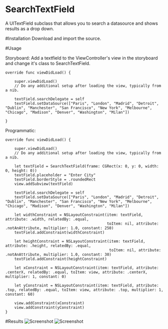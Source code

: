 # SearchTextField
A UITextField subclass that allows you to search a datasource and shows results as a drop down.

#Installation
Download and import the source.

#Usage

Storyboard: Add a textfield to the ViewController's view in the storyboard and change it's class to SearchTextField.

    override func viewDidLoad() {
        
        super.viewDidLoad()
        // Do any additional setup after loading the view, typically from a nib.
        
        textField.searchDelegate = self
        textField.setDataSource(["Paris", "London", "Madrid", "Detroit", "Dublin", "Manchester", "San Francisco", "New York", "Melbourne", "Chicago", "Madison", "Denver", "Washington", "Milan"])
        
    }
    
Programmatic:

    override func viewDidLoad() {
        
        super.viewDidLoad()
        // Do any additional setup after loading the view, typically from a nib.

        let textField = SearchTextField(frame: CGRect(x: 0, y: 0, width: 0, height: 0))
        textField.placeholder = "Enter City"
        textField.borderStyle = .roundedRect
        view.addSubview(textField)
        
        textField.searchDelegate = self
        textField.setDataSource(["Paris", "London", "Madrid", "Detroit", "Dublin", "Manchester", "San Francisco", "New York", "Melbourne", "Chicago", "Madison", "Denver", "Washington", "Milan"])
        
        let widthConstraint = NSLayoutConstraint(item: textField, attribute: .width, relatedBy: .equal,
                                                 toItem: nil, attribute: .notAnAttribute, multiplier: 1.0, constant: 250)
        textField.addConstraint(widthConstraint)
        
        let heightConstraint = NSLayoutConstraint(item: textField, attribute: .height, relatedBy: .equal,
                                                  toItem: nil, attribute: .notAnAttribute, multiplier: 1.0, constant: 30)
        textField.addConstraint(heightConstraint)
        
        let xConstraint = NSLayoutConstraint(item: textField, attribute: .centerX, relatedBy: .equal, toItem: view, attribute: .centerX, multiplier: 1, constant: 0)
        
        let yConstraint = NSLayoutConstraint(item: textField, attribute: .top, relatedBy: .equal, toItem: view, attribute: .top, multiplier: 1, constant: 60)

        view.addConstraint(xConstraint)
        view.addConstraint(yConstraint)
    }

#Results
![Screenshot](https://sayeedhussain.github.io/searchtextfield-screenshot1.png)
![Screenshot](https://sayeedhussain.github.io/searchtextfield-screenshot3.png)
